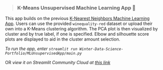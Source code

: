 > ### K-Means Unsupervised Machine Learning App :green_book:

This app builds on the previous [K-Nearest Neighbors Machine Learning App](https://github.com/maggiewinter/Winter-Data-Science-Portfolio/tree/main/MLStreamlitApp). Users can use the provided `winequality-red` dataset or upload their own into a K-Means clustering algorithm. The PCA plot is then visualized by cluster and by true label, if one is specified. Elbow and silhouette score plots are displayed to aid in the cluster amount selection. 

*To run the app, enter `streamlit run Winter-Data-Science-Portfolio/MLUnsupervisedApp/main.py`* 

OR *view it on Streamlit Community Cloud at [this link]([https://knnmachinelearningapp.streamlit.app](https://winter-data-science-portfolio-unsupervised-kmeans.streamlit.app))*
